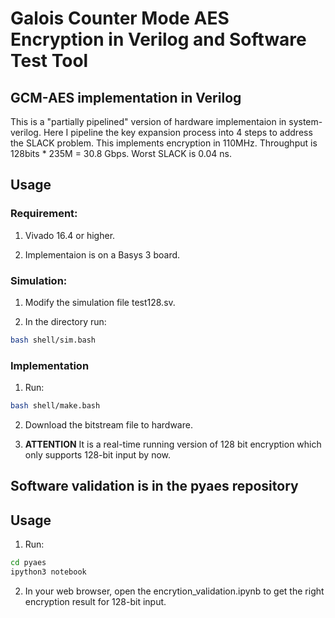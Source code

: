 # Galois Counter Mode AES Encryption in Verilog and Software Test Tool

## GCM-AES implementation in Verilog

This is a "partially pipelined" version of hardware implementaion in system-verilog. Here I pipeline the key expansion process into 4 steps to address the SLACK problem. This implements encryption in 110MHz. Throughput is 128bits * 235M = 30.8 Gbps. Worst SLACK is 0.04 ns.

## Usage

### Requirement:

1. Vivado 16.4 or higher.

2. Implementaion is on a Basys 3 board.

### Simulation:

1. Modify the simulation file test128.sv.

2. In the directory run:

```bash
bash shell/sim.bash
```

### Implementation

1. Run:

```bash
bash shell/make.bash
```

2. Download the bitstream file to hardware.

3. **ATTENTION** It is a real-time running version of 128 bit encryption which only supports 128-bit input by now.

## Software validation is in the pyaes repository

## Usage

1. Run:

```bash
cd pyaes
ipython3 notebook
```

2. In your web browser, open the encrytion\_validation.ipynb to get the right encryption result for 128-bit input.

